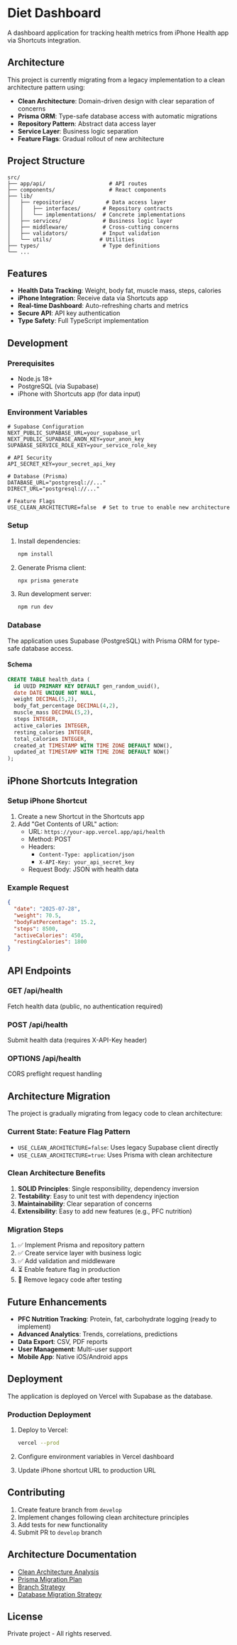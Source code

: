 # Diet Dashboard

A dashboard application for tracking health metrics from iPhone Health app via Shortcuts integration.

## Architecture

This project is currently migrating from a legacy implementation to a clean architecture pattern using:

- **Clean Architecture**: Domain-driven design with clear separation of concerns
- **Prisma ORM**: Type-safe database access with automatic migrations
- **Repository Pattern**: Abstract data access layer
- **Service Layer**: Business logic separation
- **Feature Flags**: Gradual rollout of new architecture

## Project Structure

```
src/
├── app/api/                    # API routes
├── components/                 # React components
├── lib/
│   ├── repositories/          # Data access layer
│   │   ├── interfaces/       # Repository contracts
│   │   └── implementations/  # Concrete implementations
│   ├── services/             # Business logic layer
│   ├── middleware/           # Cross-cutting concerns
│   ├── validators/           # Input validation
│   └── utils/               # Utilities
├── types/                    # Type definitions
└── ...
```

## Features

- **Health Data Tracking**: Weight, body fat, muscle mass, steps, calories
- **iPhone Integration**: Receive data via Shortcuts app
- **Real-time Dashboard**: Auto-refreshing charts and metrics
- **Secure API**: API key authentication
- **Type Safety**: Full TypeScript implementation

## Development

### Prerequisites

- Node.js 18+
- PostgreSQL (via Supabase)
- iPhone with Shortcuts app (for data input)

### Environment Variables

```env
# Supabase Configuration
NEXT_PUBLIC_SUPABASE_URL=your_supabase_url
NEXT_PUBLIC_SUPABASE_ANON_KEY=your_anon_key
SUPABASE_SERVICE_ROLE_KEY=your_service_role_key

# API Security
API_SECRET_KEY=your_secret_api_key

# Database (Prisma)
DATABASE_URL="postgresql://..."
DIRECT_URL="postgresql://..."

# Feature Flags
USE_CLEAN_ARCHITECTURE=false  # Set to true to enable new architecture
```

### Setup

1. Install dependencies:
   ```bash
   npm install
   ```

2. Generate Prisma client:
   ```bash
   npx prisma generate
   ```

3. Run development server:
   ```bash
   npm run dev
   ```

### Database

The application uses Supabase (PostgreSQL) with Prisma ORM for type-safe database access.

#### Schema

```sql
CREATE TABLE health_data (
  id UUID PRIMARY KEY DEFAULT gen_random_uuid(),
  date DATE UNIQUE NOT NULL,
  weight DECIMAL(5,2),
  body_fat_percentage DECIMAL(4,2),
  muscle_mass DECIMAL(5,2),
  steps INTEGER,
  active_calories INTEGER,
  resting_calories INTEGER,
  total_calories INTEGER,
  created_at TIMESTAMP WITH TIME ZONE DEFAULT NOW(),
  updated_at TIMESTAMP WITH TIME ZONE DEFAULT NOW()
);
```

## iPhone Shortcuts Integration

### Setup iPhone Shortcut

1. Create a new Shortcut in the Shortcuts app
2. Add "Get Contents of URL" action:
   - URL: `https://your-app.vercel.app/api/health`
   - Method: POST
   - Headers:
     - `Content-Type: application/json`
     - `X-API-Key: your_api_secret_key`
   - Request Body: JSON with health data

### Example Request

```json
{
  "date": "2025-07-28",
  "weight": 70.5,
  "bodyFatPercentage": 15.2,
  "steps": 8500,
  "activeCalories": 450,
  "restingCalories": 1800
}
```

## API Endpoints

### GET /api/health
Fetch health data (public, no authentication required)

### POST /api/health  
Submit health data (requires X-API-Key header)

### OPTIONS /api/health
CORS preflight request handling

## Architecture Migration

The project is gradually migrating from legacy code to clean architecture:

### Current State: Feature Flag Pattern
- `USE_CLEAN_ARCHITECTURE=false`: Uses legacy Supabase client directly
- `USE_CLEAN_ARCHITECTURE=true`: Uses Prisma with clean architecture

### Clean Architecture Benefits
1. **SOLID Principles**: Single responsibility, dependency inversion
2. **Testability**: Easy to unit test with dependency injection
3. **Maintainability**: Clear separation of concerns
4. **Extensibility**: Easy to add new features (e.g., PFC nutrition)

### Migration Steps
1. ✅ Implement Prisma and repository pattern
2. ✅ Create service layer with business logic
3. ✅ Add validation and middleware
4. ⏳ Enable feature flag in production
5. 🔄 Remove legacy code after testing

## Future Enhancements

- **PFC Nutrition Tracking**: Protein, fat, carbohydrate logging (ready to implement)
- **Advanced Analytics**: Trends, correlations, predictions
- **Data Export**: CSV, PDF reports
- **User Management**: Multi-user support
- **Mobile App**: Native iOS/Android apps

## Deployment

The application is deployed on Vercel with Supabase as the database.

### Production Deployment

1. Deploy to Vercel:
   ```bash
   vercel --prod
   ```

2. Configure environment variables in Vercel dashboard

3. Update iPhone shortcut URL to production URL

## Contributing

1. Create feature branch from `develop`
2. Implement changes following clean architecture principles
3. Add tests for new functionality
4. Submit PR to `develop` branch

## Architecture Documentation

- [Clean Architecture Analysis](docs/code-analysis-solid-principles.md)
- [Prisma Migration Plan](docs/prisma-migration-plan.md)
- [Branch Strategy](docs/branch-strategy.md)
- [Database Migration Strategy](docs/database-migration-strategy.md)

## License

Private project - All rights reserved.